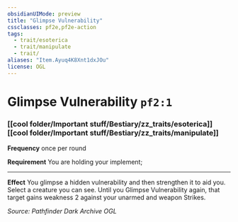 ```yaml
---
obsidianUIMode: preview
title: "Glimpse Vulnerability"
cssclasses: pf2e,pf2e-action
tags:
  - trait/esoterica
  - trait/manipulate
  - trait/
aliases: "Item.Ayuq4K8Xnt1dxJOu"
license: OGL
---
```

# Glimpse Vulnerability `pf2:1`

### [[cool folder/Important stuff/Bestiary/zz_traits/esoterica]][[cool folder/Important stuff/Bestiary/zz_traits/manipulate]]






**Frequency** once per round

**Requirement** You are holding your implement;

* * *

**Effect** You glimpse a hidden vulnerability and then strengthen it to aid you. Select a creature you can see. Until you Glimpse Vulnerability again, that target gains weakness 2 against your unarmed and weapon Strikes.

*Source: Pathfinder Dark Archive*
*OGL*